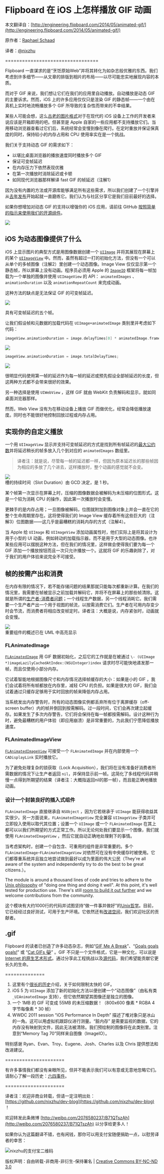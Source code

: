 # Flipboard 在 iOS 上怎样播放 GIF 动画

本文翻译自：[http://engineering.flipboard.com/2014/05/animated-gif/](http://engineering.flipboard.com/2014/05/animated-gif/)

原作者：[Raphael Schaad](https://twitter.com/raphaelschaad)

译者：[@nixzhu](https://twitter.com/nixzhu)

=================================

Flipboard 一直谋求的是“烹饪原始Web”并将其转化为如杂志般优雅的东西。我们考虑到许多细节——从文章的排版到相片的布局——以尽可能忠实地展现内容的本质。

而对于 GIF 来说，我们想让它们在我们的应用里自动播放。自动播放是动态 GIF 的主要诉求。然而，iOS 上的许多应用仅仅只是渲染 GIF 的静态帧——一个由在真机上实时地流畅播放多个 GIF 所导致的复杂性而带来的不幸结果。

某些人可能会想，这么[古老的图片格式][1]对于在现代的 iOS 设备上工作的开发者来说应该是开箱即用的吧。但甚至是 Apple 自家的一些应用都不支持播放它们。当用移动浏览器查看过它们后，系统经常会变慢到像在爬行。在定时重放并保证保真度的同时，保持较小的内存占用和 CPU 使用率实在是一个挑战。

我们关于支持动态 GIF 的需求如下：

* 以堪比桌面浏览器的播放速度同时播放多个 GIF 
* 保证可变帧延迟
* 在内存压力下依然表现优雅
* 在第一次播放时消除延迟或卡顿
* 如同现代浏览器那样解译 fast GIF 的帧延迟（注解1）

因为没有内置的方法或开源库能够满足所有这些需求，所以我们创建了一个引擎并从[去年发布][2]开始起就一直磨练它。我们认为与社区分享它是我们目前最好的选择。

如果你想增加对动态 GIF 的支持以增强你的 iOS 应用，请前往 GitHub [按照简单的指示来使用我们的开源组件][3]。

![][4]

## iOS 为动态图像提供了什么

iOS 上显示图片的典型方式是用图像数据创建一个 [`UIImage`][5] 并将其展现在屏幕上的某个 [`UIImageView`][6] 中。然而，虽然有超过一打的初始化方法，但没有一个可以从单个的多帧图像（注解2）里创建一个动态图像。Image View 仅仅显示第一个静态帧，所以屏幕上没有动画。程序员必须用 Apple 的 [`ImageIO`][7] 框架将每一帧加载为一个单独的图像并使用 `UIImageView` 的 API： `animatedImages` 、`animationDuration` 以及 `animationRepeatCount` 来完成动画。

这种方法的缺点是无法保证 GIF 的可变帧延迟。

![][8]

具有可变帧延迟的五个帧。

让我们假设帧和元数据的加载代码在 `UIImage+animatedImage`  类别里并考虑如下代码：

```Objective-C
imageView.animationDuration = image.delayTimes[0] * animatedImage.frameCount;
```

![][9]

```Objective-C
imageView.animationDuration = image.totalDelayTimes;
```

![][10]

很明显代码使用第一帧的延迟作为每一帧的延迟或预先假设全部帧延迟的长度，但这两种方式都不会带来很好的效果。

另一种选择是使用 `UIWebView` ，这样 GIF 就由 WebKit 负责解码和显示，就如同桌面浏览器那样。

然而，Web View 没有为在移动设备上播放 GIF 而做优化，经常会降低播放速度。同时也不能很好地控制回放过程或内存占用。

## 实现你的自定义播放

一个用 `UIImageView` 显示并支持可变帧延迟的方式是找到所有帧延迟的[最大公约数][11]并将延迟稍长的帧多放入几个到对应的 `animatedImages` 数组里。

>译者注：就是说，尽管每一帧的延迟都一样，但因为原本延迟长的那些帧因为相应的多放了几个进去，这样播放时，整个动画的感觉就不会变。

![][12]  
槽的持续时间（Slot Duration）由 GCD 决定，是 1 秒。

某个帧第一次显示在屏幕上时，压缩的图像数据会被解码为未压缩的位图形式。这是一个较为消耗 CPU 的操作，因此第一次播放时会变慢。

更棘手的是内存占用；一旦图像被解码，位图就附加到图像对象上并会一直在它的整个生命周期里存在。这将使得我们的 Image View 缓存着所有这些巨大的（注解3）位图数据——这几乎是最糟糕的消耗内存的方式（注解4）。

当 Apple 给 `UIImage` 和 `UIImageView` 添加动画属性时，他们实际上是将其设计为用于小型的 UI 动画，例如转动的加载指示器，而不是用于大型的动态图像。也许某些应用可以摆脱这种方法，但在我们的情况里，这样做会使得我们要为每一个 GIF 添加一个播放按钮而且一次只允许播放一个。这就将 GIF 的乐趣剥除了，对于我们的用户体验来说完全不可接受。

## 帧的按需产出和消费

在内存有限的情况下，若不能存储问题的结果那就只能每次都重新计算。在我们的情况里，我需要在帧被显示之前加载并解码它，并将不在屏幕上的那些帧清除。这就是所谓的[生产者-消费者问题][13]；一个线程生产数据，另一个线程消耗它。我们需要一个生产者产出一个用于视图的帧流，以按需消费它们。生产者在可用内存变少时会节流，而消费者将相应改变帧定时。译者注：大概是说，内存紧张时，动画就会变慢。

![][14]  
重要组件的概述已在 UML 中高亮显示

### FLAnimatedImage

[`FLAnimatedImage`][15] 用 GIF 数据初始化，之后它的工作就是在被通过 `\- (UIImage *)imageLazilyCachedAtIndex:(NSUInteger)index` 请求时尽可能快地递发那一帧，而且仅使用小部分内存。

它试着智能地根据图像尺寸和内存情况选择帧缓存的大小：如果是小的 GIF ，我们会试着将所有帧都放在内存里，减轻 CPU 的负担。如果是很大的 GIF，我们会试着通过只缓存足够用于实时回放的帧来降低内存占用。

当系统发出内存警告时，所有的动态图像实例都丢弃所有位于离屏缓存（off-screen buffer）内的帧并倒回到按需解码。过一段时间，它们会再次建立起缓存。如果发生了多次内存警告，它们将会保持在每一帧都按需解码。设计这种行为时，避免最糟糕的用户体验（即应用崩溃）是非常重要的，为此我们宁愿降低播放速度。

### FLAnimatedImageView

[`FLAnimatedImageView`][16] 可接受一个 `FLAnimatedImage` 并在内部使用一个 `CADisplayLink` 实时播放它。

为了避免处理复杂的锁获取（Lock Acquisition），我们将在没有准备好消费者所需数据的情况下让生产者返回 `nil`，并保持显示前一帧。这简化了多线程代码并稍慢一点得到所期望的结果（译者注：大概指返回nil的那一帧），而且能正确地播放动画。

### 设计一个封装良好的插入式组件

`FLAnimatedImage` 直接继承自 `NSObject` ，因为它若继承于 `UIImage` 能获得收益其实很少。另一方面说来，`FLAnimatedImageView` 完全兼容 `UIImageView` 子类并可立即投入使用以取代其位置；设置一个 `UIImage` 或一个 `FLAnimatedImage` 在其上都可以以我们所期望的方式正常工作。所以无论何处我们要显示一个图像，我们就使用 `FLAnimatedImageView` ，然后它就自动正确地处理剩下的事情。

当考虑架构时，创建一个自包含、可重用的组件是非常重要的。多个 `FLAnimatedImage`-`FLAnimatedImageView` 对依然可在没有中央缓存时被使用。它们都尊重系统并且独立地尝试做到最好以成为里面的伟大公民（They're all aware of the system and independently try to do the best to be great citizens.）。

The module is around a thousand lines of code and tries to adhere to the [Unix philosophy][17] of "doing one thing and doing it well". At this point, it's well tested for production use. There's still [room to build it out further][3] and we welcome contributions from the community.

这个模块有大约1000行的代码并试图坚持“做一件事并做好”的[Unix哲学][17]。目前，它已经经过良好测试，可用于生产环境。它依然还有[改进空间][3]，我们欢迎社区的贡献者。

## .gif

Flipboard 的读者已创造了许多动态杂志，例如“[GIF Me A Break][18]”、“[Goals goals goals!][19]” 或 “[Cat GIFs 😹][20]” 。GIF 不只是一个文件格式，它是一种文化，可以说是[ Internet 的原生艺术形式][21]。通过分享此工程挑战以及[源代码][3]，我们希望能贡献它更长久的生命。

==============

1. 这里有个[很长的历史](https://bugzilla.mozilla.org/show_bug.cgi?id=440882)介绍，关于如何限制太快的 GIF。
2. iOS 5 为 `UIImage` 添加了新的初始化方法以便创建一个“动态图像”（由私有类 `_UIAnimatedImage` 支持），但它依然期望其图像还是独立的图像。
3. 一个 1MB 的 GIF 可变成 55MB 的未压缩数据！（800x600 像素 * RGBA 4 字节每像素 * 30 帧）
4. WWDC 2011 session “iOS Performance In Depth” 描述了堆对象只是冰山的一角。这可以用虚拟机跟踪仪进行测量。“脏内存” 是需要监视的数据，它的内存没有映射到文件，因此无法被清除。我们预绘制的图像将在此类别里。注意到“Memory Tag 70”同样来自图像（ImageIO）。


特别感谢 Ryan、Evan、Troy、Eugene、Josh、Charles 以及 Chris 提供想法和改进建议。

=====================

有许多事情我们都没有亲眼所见，但并不能表示我们可以有意或无意地忽略它们。请耐心了解一段历史：[六四事件](http://zh.wikipedia.org/wiki/%E5%85%AD%E5%9B%9B%E4%BA%8B%E4%BB%B6)。

=====================

译者注：欢迎非商业转载，但请一定注明出处：[https://github.com/nixzhu/dev-blog](https://github.com/nixzhu/dev-blog) ！

欢迎转发此条微博 [http://weibo.com/2076580237/B71QTszAh](http://weibo.com/2076580237/B71QTszAh)  以分享给更多人！

如果你认为这篇翻译不错，也有闲钱，那你可以用支付宝随便捐助一点，以慰劳译者的幸苦：

![nixzhu的支付宝二维码](https://github.com/nixzhu/dev-blog/raw/master/images/nixzhu_alipay.png)

版权声明：自由转载-非商用-非衍生-保持署名 | [Creative Commons BY-NC-ND 3.0](http://creativecommons.org/licenses/by-nc-nd/3.0/deed.zh)

[1]: http://en.wikipedia.org/wiki/Graphics_Interchange_Format#Animated_GIF "Wikipedia: Animated GIF format description"
[2]: http://inside.flipboard.com/2013/08/14/new-flipboard-update-is-out-with-gifs-for-all-and-top-stories/ "Inside Flipboard: New Flipboard Update Is Out, With GIFs For All and Top Stories"
[3]: https://github.com/Flipboard/FLAnimatedImage "FLAnimatedImage open source on GitHub"
[4]: http://engineering.flipboard.com/assets/animatedgif/flanimatedimage-flipboard.gif
[5]: https://developer.apple.com/library/ios/documentation/UIKit/Reference/UIImage_Class/Reference/Reference.html "Apple Doc: UIImage"
[6]: https://developer.apple.com/library/ios/documentation/uikit/reference/UIImageView_Class/Reference/Reference.html "Apple Doc: UIImageView"
[7]: https://developer.apple.com/library/ios/documentation/graphicsimaging/conceptual/ImageIOGuide/imageio_intro/ikpg_intro.html "Apple Doc: ImageIO"
[8]: http://engineering.flipboard.com/assets/animatedgif/frame-delays1.png
[9]: http://engineering.flipboard.com/assets/animatedgif/frame-delays2.png
[10]: http://engineering.flipboard.com/assets/animatedgif/frame-delays3.png
[11]: http://en.wikipedia.org/wiki/Greatest_common_divisor "Wikipedia: Greatest common divisor"
[12]: http://engineering.flipboard.com/assets/animatedgif/frame-delays4.png
[13]: https://en.wikipedia.org/wiki/Producer–consumer_problem "Wikipedia: Producer-consumer problem"
[14]: http://engineering.flipboard.com/assets/animatedgif/uml.png
[15]: https://github.com/Flipboard/FLAnimatedImage/blob/master/FLAnimatedImageDemo/FLAnimatedImage/FLAnimatedImage.h "Source code: FLAnimatedImage class"
[16]: https://github.com/Flipboard/FLAnimatedImage/blob/master/FLAnimatedImageDemo/FLAnimatedImage/FLAnimatedImageView.h "Source code: FLAnimatedImageView class"
[17]: http://en.wikipedia.org/wiki/Unix_philosophy#McIlroy:_A_Quarter_Century_of_Unix "Wikipedia: Unix philosophy"
[18]: https://flipboard.com/section/gif-me-a-break-bcG3Lj "Flipboard magazine: GIF Me A Break"
[19]: https://flipboard.com/section/goals-goals-goals!-b7DfXm "Flipboard magazine: Goals goals goals!"
[20]: https://flipboard.com/section/cat-gifs-%F0%9F%98%B9-b49Y6v "Flipboard magazine: Cat GIFs"
[21]: https://medium.com/message/af8673796c44 "JIF is the format, GIF is the culture"
[22]: https://flipboard.com
  
